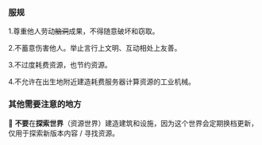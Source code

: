 ### 服规

1.尊重他人劳动~~脑洞~~成果，不得随意破坏和窃取。  

2.不蓄意伤害他人。举止言行上文明、互动相处上友善。  

3.不过度耗费资源，也节约资源。    

4.不允许在出生地附近建造耗费服务器计算资源的工业机械。  

### 其他需要注意的地方

💾 **不要**在**探索世界**（资源世界）建造建筑和设施，因为这个世界会定期换档更新，仅用于探索新版本内容 / 寻找资源。  
